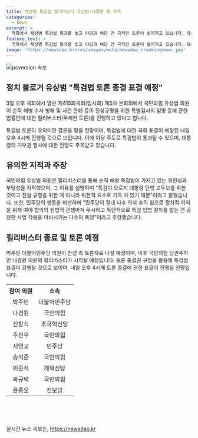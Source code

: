 ```yaml
---
title: 채상병 특검법 필리버스터 유상범·나경원 등 주목
categories:
  - News
excerpt: >
  국회에서 채상병 특검법 통과를 놓고 야당과 여당 간 극적인 토론이 벌어지고 있습니다. 유상범 의원은 특검법의 위헌성과 부당성을 지적하며 필리버스터를 시작했고, 이에 국민의힘이 응전했습니다. 특검법 통과를 위한 토론은 내일 오후 4시부터 표결로 이어질 전망입니다. 이에 따라 특검법은 야당 주도로 통과될 것으로 보입니다. 이 변화는 21대 국회에서의 재의요구권 폐기 이후 약 한 달 만에 이뤄지는 것입니다. (150자)
feature_text: >
  국회에서 채상병 특검법 통과를 놓고 야당과 여당 간 극적인 토론이 벌어지고 있습니다. 유상범 의원은 특검법의 위헌성과 부당성을 지적하며 필리버스터를 시작했고, 이에 국민의힘이 응전했습니다. 특검법 통과를 위한 토론은 내일 오후 4시부터 표결로 이어질 전망입니다. 이에 따라 특검법은 야당 주도로 통과될 것으로 보입니다. 이 변화는 21대 국회에서의 재의요구권 폐기 이후 약 한 달 만에 이뤄지는 것입니다. (150자)
image: 'https://newsdao.kr/res/images/meta/newsdao_breakingnews.jpg'
---
```


<p><img src="https://newsdao.kr/res/images/meta/newsdao_breakingnews.jpg" alt="pcversion 속보" /></p>

<h2 data-ke-size="size26">정치 블로거 유상범 "특검법 토론 종결 표결 예정"</h2>

<p data-ke-size="size16">3일 오후 국회에서 열린 제415회국회(임시회) 제5차 본회의에서 국민의힘 유상범 의원이 순직 해병 수사 방해 및 사건 은폐 등의 진상규명을 위한 특별검사의 임명 등에 관한 법률안에 대한 필리버스터(무제한 토론)를 진행하고 있다고 합니다.</p>

<p data-ke-size="size16">특검법 토론이 유의미한 결론을 맞을 전망이며, 특검법에 대한 국회 표결이 예정된 내일 오후 4시께 진행될 것으로 보입니다. 이에 야당 주도로 특검법이 통과될 수 있으며, 대통령의 거부권 행사에 대한 전망도 주목받고 있습니다.</p>

<h2 data-ke-size="size26">유의한 지적과 주장</h2>

<p data-ke-size="size16">국민의힘 유상범 의원은 필리버스터를 통해 순직 해병 특검법이 가지고 있는 위헌성과 부당성을 지적했으며, 그 이유를 설명하며 "특검이 오로지 대통령 탄핵 교두보를 위한 것이고 진실 규명을 위한 게 아니라 위헌적 요소로 가득 차 있기 때문"이라고 밝혔습니다. 또한, 민주당의 행동을 비판하며 "민주당이 절대 다수 의석 수의 힘으로 정치적 이익을 위해 여야 합의의 헌법적 관행마저 무시하고 독단적으로 특검 입법 절차를 밟는 건 공정한 사법 작용을 마비시키는 다수의 폭정"이라고 주장했습니다.</p>

<h2 data-ke-size="size26">필리버스터 종료 및 토론 예정</h2>

<p data-ke-size="size16">박주민 더불어민주당 의원이 찬성 측 토론자로 나설 예정이며, 이후 국민의힘 당권주자인 나경원 의원의 필리버스터가 시작될 예정입니다. 토론 종결권 규정을 활용해 특검법 표결이 강행될 것으로 보이며, 내일 오후 4시께 토론 종결에 관한 표결이 진행될 전망입니다.</p>

<table>
  <tr>
    <th style="text-align: center;">참여 의원</th>
    <th style="text-align: center;">소속</th>
  </tr>
  <tr>
    <td style="text-align: center;">박주민</td>
    <td style="text-align: center;">더불어민주당</td>
  </tr>
  <tr>
    <td style="text-align: center;">나경원</td>
    <td style="text-align: center;">국민의힘</td>
  </tr>
  <tr>
    <td style="text-align: center;">신장식</td>
    <td style="text-align: center;">조국혁신당</td>
  </tr>
  <tr>
    <td style="text-align: center;">주진우</td>
    <td style="text-align: center;">국민의힘</td>
  </tr>
  <tr>
    <td style="text-align: center;">서영교</td>
    <td style="text-align: center;">민주당</td>
  </tr>
  <tr>
    <td style="text-align: center;">송석준</td>
    <td style="text-align: center;">국민의힘</td>
  </tr>
  <tr>
    <td style="text-align: center;">이준석</td>
    <td style="text-align: center;">개혁신당</td>
  </tr>
  <tr>
    <td style="text-align: center;">곽규택</td>
    <td style="text-align: center;">국민의힘</td>
  </tr>
  <tr>
    <td style="text-align: center;">윤종오</td>
    <td style="text-align: center;">진보당</td>
  </tr>
</table>

<p data-ke-size="size16">&nbsp;</p>

<p data-ke-size="size16">&nbsp;</p>
실시간 뉴스 속보는, <a href="https://newsdao.kr" rel="dofollow">https://newsdao.kr</a>


